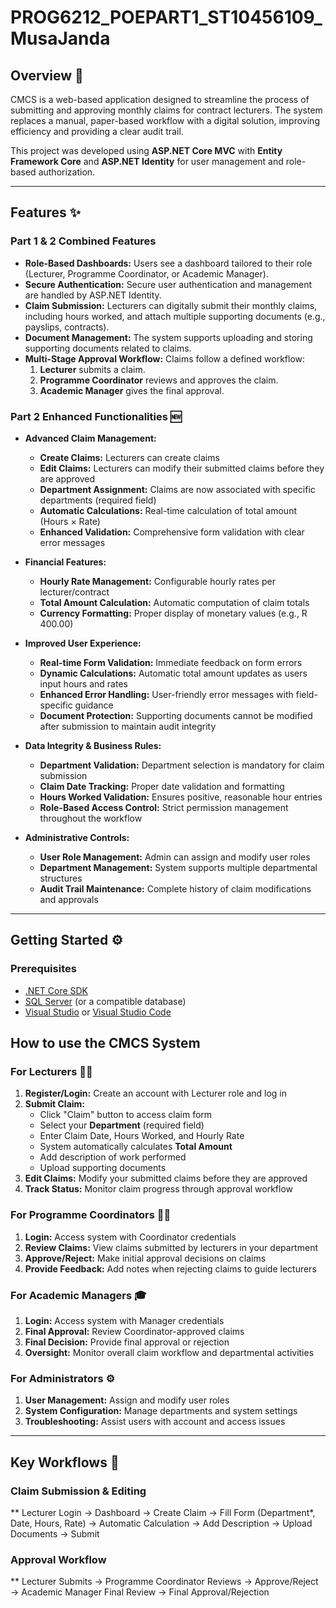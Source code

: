 # PROG6212_POEPART1_ST10456109_MusaJanda

## Overview 🚀

CMCS is a web-based application designed to streamline the process of submitting and approving monthly claims for contract lecturers. The system replaces a manual, paper-based workflow with a digital solution, improving efficiency and providing a clear audit trail.

This project was developed using **ASP.NET Core MVC** with **Entity Framework Core** and **ASP.NET Identity** for user management and role-based authorization.

---

## Features ✨

### Part 1 & 2 Combined Features

* **Role-Based Dashboards:** Users see a dashboard tailored to their role (Lecturer, Programme Coordinator, or Academic Manager).
* **Secure Authentication:** Secure user authentication and management are handled by ASP.NET Identity.
* **Claim Submission:** Lecturers can digitally submit their monthly claims, including hours worked, and attach multiple supporting documents (e.g., payslips, contracts).
* **Document Management:** The system supports uploading and storing supporting documents related to claims.
* **Multi-Stage Approval Workflow:** Claims follow a defined workflow:
    1.  **Lecturer** submits a claim.
    2.  **Programme Coordinator** reviews and approves the claim.
    3.  **Academic Manager** gives the final approval.
   

### Part 2 Enhanced Functionalities 🆕

* **Advanced Claim Management:**
  - **Create Claims:** Lecturers can create claims
  - **Edit Claims:** Lecturers can modify their submitted claims before they are approved
  - **Department Assignment:** Claims are now associated with specific departments (required field)
  - **Automatic Calculations:** Real-time calculation of total amount (Hours × Rate)
  - **Enhanced Validation:** Comprehensive form validation with clear error messages

* **Financial Features:**
  - **Hourly Rate Management:** Configurable hourly rates per lecturer/contract
  - **Total Amount Calculation:** Automatic computation of claim totals
  - **Currency Formatting:** Proper display of monetary values (e.g., R 400.00)

* **Improved User Experience:**
  - **Real-time Form Validation:** Immediate feedback on form errors
  - **Dynamic Calculations:** Automatic total amount updates as users input hours and rates
  - **Enhanced Error Handling:** User-friendly error messages with field-specific guidance
  - **Document Protection:** Supporting documents cannot be modified after submission to maintain audit integrity

* **Data Integrity & Business Rules:**
  - **Department Validation:** Department selection is mandatory for claim submission
  - **Claim Date Tracking:** Proper date validation and formatting
  - **Hours Worked Validation:** Ensures positive, reasonable hour entries
  - **Role-Based Access Control:** Strict permission management throughout the workflow

* **Administrative Controls:**
  - **User Role Management:** Admin can assign and modify user roles
  - **Department Management:** System supports multiple departmental structures
  - **Audit Trail Maintenance:** Complete history of claim modifications and approvals

---

## Getting Started ⚙️

### Prerequisites

* [.NET Core SDK](https://dotnet.microsoft.com/download)
* [SQL Server](https://www.microsoft.com/en-us/sql-server/sql-server-downloads) (or a compatible database)
* [Visual Studio](https://visualstudio.microsoft.com/vs/) or [Visual Studio Code](https://code.visualstudio.com/)

## How to use the CMCS System

### For Lecturers 👨‍🏫
1. **Register/Login:** Create an account with Lecturer role and log in
2. **Submit Claim:** 
   - Click "Claim" button to access claim form
   - Select your **Department** (required field)
   - Enter Claim Date, Hours Worked, and Hourly Rate
   - System automatically calculates **Total Amount**
   - Add description of work performed
   - Upload supporting documents
3. **Edit Claims:** Modify your submitted claims before they are approved
4. **Track Status:** Monitor claim progress through approval workflow

### For Programme Coordinators 👨‍💼
1. **Login:** Access system with Coordinator credentials
2. **Review Claims:** View claims submitted by lecturers in your department
3. **Approve/Reject:** Make initial approval decisions on claims
4. **Provide Feedback:** Add notes when rejecting claims to guide lecturers

### For Academic Managers 🎓
1. **Login:** Access system with Manager credentials
2. **Final Approval:** Review Coordinator-approved claims
3. **Final Decision:** Provide final approval or rejection
4. **Oversight:** Monitor overall claim workflow and departmental activities

### For Administrators ⚙️
1. **User Management:** Assign and modify user roles
2. **System Configuration:** Manage departments and system settings
3. **Troubleshooting:** Assist users with account and access issues

---

## Key Workflows 🔄

### Claim Submission & Editing

** Lecturer Login → Dashboard → Create Claim → Fill Form (Department*, Date, Hours, Rate)
→ Automatic Calculation → Add Description → Upload Documents → Submit


### Approval Workflow

** Lecturer Submits → Programme Coordinator Reviews → Approve/Reject
→ Academic Manager Final Review → Final Approval/Rejection
